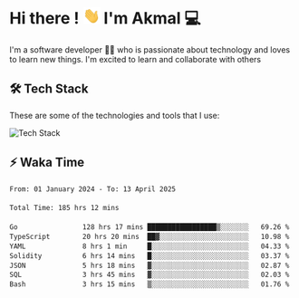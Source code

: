 # Hi there ! <img src="https://github.com/ABSphreak/ABSphreak/blob/master/gifs/Hi.gif" width="30"> I'm Akmal  💻

I'm a software developer 👨‍💻 who is passionate about technology and loves to learn new things. I'm excited to learn and collaborate with others

## 🛠️ Tech Stack

These are some of the technologies and tools that I use:

![Tech Stack](https://skillicons.dev/icons?i=typescript,nodejs,javascript,express,nest,sequelize,go,rabbitmq,python,solidity,react,vue,next,nuxtjs,webpack,vite,tailwindcss,bootstrap,css,scss,html,vercel,firebase,heroku,netlify,docker,postgresql,mongodb,redis,mysql,graphql,git,github,gitlab,vscode,figma,postman,pytorch,tensorflow,bash)

## ⚡ Waka Time
<!--START_SECTION:waka-->

```txt
From: 01 January 2024 - To: 13 April 2025

Total Time: 185 hrs 12 mins

Go                128 hrs 17 mins █████████████████▒░░░░░░░   69.26 %
TypeScript        20 hrs 20 mins  ██▓░░░░░░░░░░░░░░░░░░░░░░   10.98 %
YAML              8 hrs 1 min     █░░░░░░░░░░░░░░░░░░░░░░░░   04.33 %
Solidity          6 hrs 14 mins   █░░░░░░░░░░░░░░░░░░░░░░░░   03.37 %
JSON              5 hrs 18 mins   ▓░░░░░░░░░░░░░░░░░░░░░░░░   02.87 %
SQL               3 hrs 45 mins   ▓░░░░░░░░░░░░░░░░░░░░░░░░   02.03 %
Bash              3 hrs 15 mins   ▒░░░░░░░░░░░░░░░░░░░░░░░░   01.76 %
```

<!--END_SECTION:waka-->


